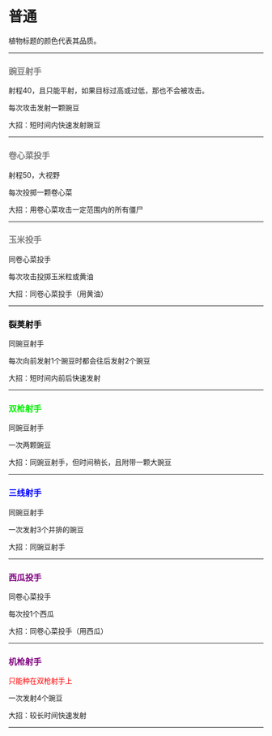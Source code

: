 # 普通

植物标题的颜色代表其品质。



---

### <font color="gray">豌豆射手</font>

射程40，且只能平射，如果目标过高或过低，那也不会被攻击。

每次攻击发射一颗豌豆

大招：短时间内快速发射豌豆

---

### <font color="gray">卷心菜投手</font>

射程50，大视野

每次投掷一颗卷心菜

大招：用卷心菜攻击一定范围内的所有僵尸

---

### <font color="gray">玉米投手</font>

同卷心菜投手

每次攻击投掷玉米粒或黄油

大招：同卷心菜投手（用黄油）

---

### <font color="black">裂荚射手</font>

同豌豆射手

每次向前发射1个豌豆时都会往后发射2个豌豆

大招：短时间内前后快速发射

---

### <font color="ligreen">双枪射手</font>

同豌豆射手

一次两颗豌豆

大招：同豌豆射手，但时间稍长，且附带一颗大豌豆

---

### <font color="blue">三线射手</font>

同豌豆射手

一次发射3个并排的豌豆

大招：同豌豆射手

---

### <font color="purple">西瓜投手</font>

同卷心菜投手

每次投1个西瓜

大招：同卷心菜投手（用西瓜）

---

### <font color="purple">机枪射手</font>

<font color="red">只能种在双枪射手上</font>

一次发射4个豌豆

大招：较长时间快速发射

---



